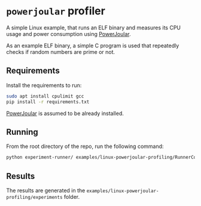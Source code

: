 
# `powerjoular` profiler

A simple Linux example, that runs an ELF binary and measures its CPU usage and power consumption using [PowerJoular](https://gitlab.com/joular/powerjoular).

As an example ELF binary, a simple C program is used that repeatedly checks if random numbers are prime or not.

## Requirements

Install the requirements to run:

```bash
sudo apt install cpulimit gcc
pip install -r requirements.txt
```

[PowerJoular](https://gitlab.com/joular/powerjoular) is assumed to be already installed.


## Running

From the root directory of the repo, run the following command:

```bash
python experiment-runner/ examples/linux-powerjoular-profiling/RunnerConfig.py
```

## Results

The results are generated in the `examples/linux-powerjoular-profiling/experiments` folder.

